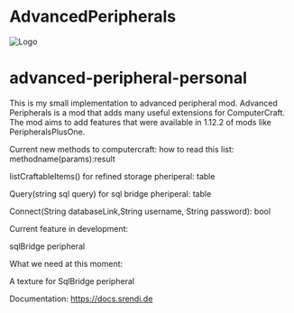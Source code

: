 # AdvancedPeripherals

![Logo](https://www.bisecthosting.com/images/CF/Advanced_Peripherals/BH_AP_Header.png "Logo")

# advanced-peripheral-personal

This is my small implementation to advanced peripheral mod. Advanced Peripherals is a mod that adds many useful extensions for ComputerCraft. The mod aims to add features that were
available in 1.12.2 of mods like PeripheralsPlusOne.


Current new methods to computercraft:
how to read this list: methodname(params):result

listCraftableItems() for refined storage pheriperal: table 

Query(string sql query) for sql bridge pheriperal: table

Connect(String databaseLink,String username, String password): bool

Current feature in development:

sqlBridge peripheral 

What we need at this moment:

A texture for SqlBridge peripheral

Documentation: https://docs.srendi.de

